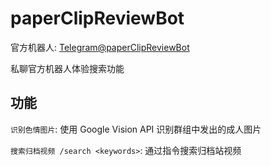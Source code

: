 # paperClipReviewBot

官方机器人: [Telegram@paperClipReviewBot](https://t.me/paperClipReviewBot)

私聊官方机器人体验搜索功能

## 功能

`识别色情图片`: 使用 Google Vision API 识别群组中发出的成人图片

<!-- `禁言 /fuck <userID> <time(s)>`: 通过指令对指定用户禁言禁言时长小于30s是永久禁言 -->

`搜索归档视频 /search <keywords>`: 通过指令搜索归档站视频
